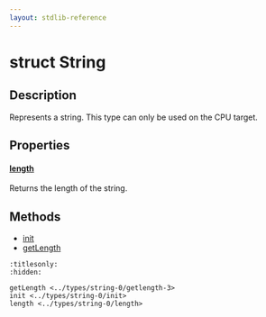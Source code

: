 ```yaml
---
layout: stdlib-reference
---
```


# struct String

## Description

Represents a string.
This type can only be used on the CPU target.


## Properties

####  <a id="decl-length"></a>[length](length.md)
Returns the length of the string.


## Methods

* [init](init.md)
* [getLength](getlength-3.md)


```{toctree}
:titlesonly:
:hidden:

getLength <../types/string-0/getlength-3>
init <../types/string-0/init>
length <../types/string-0/length>
```

<script>
// Fix .md links to .html when on ReadTheDocs
if (window.location.hostname.includes('readthedocs') || 
    window.location.hostname.includes('rtfd.io')) {
  document.addEventListener('DOMContentLoaded', function() {
    const links = document.querySelectorAll('a');
    links.forEach(link => {
      if (link.getAttribute('href') && link.getAttribute('href').endsWith('.md')) {
        link.href = link.href.replace(/\.md($|#|\?)/, '.html$1');
      }
    });
  });
}
</script>
